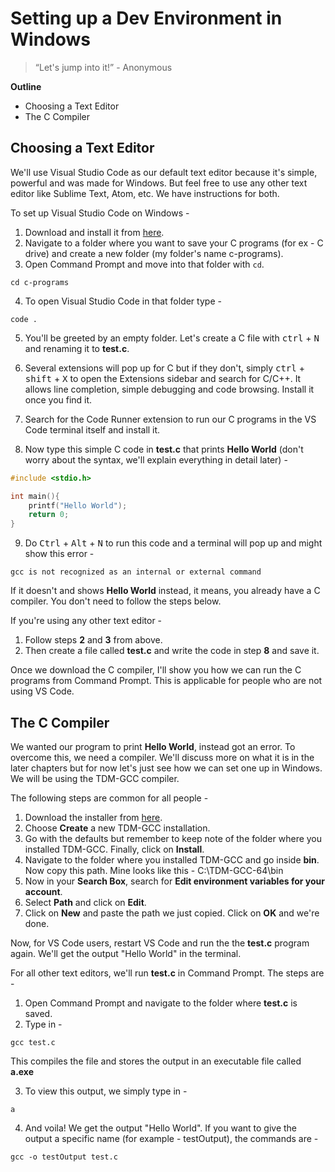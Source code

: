 # Setting up a Dev Environment in Windows

> “Let's jump into it!” - Anonymous

**Outline**

- Choosing a Text Editor
- The C Compiler

## Choosing a Text Editor

We'll use Visual Studio Code as our default text editor because it's simple, powerful and was made for Windows. But feel free to use any other text editor like Sublime Text, Atom, etc. We have instructions for both.

To set up Visual Studio Code on Windows -

1. Download and install it from [here](https://code.visualstudio.com/).
2. Navigate to a folder where you want to save your C programs (for ex - C drive) and create a new folder (my folder's name c-programs).
3. Open Command Prompt and move into that folder with `cd`.

```
cd c-programs
```

4.  To open Visual Studio Code in that folder type -

```
code .
```

5. You'll be greeted by an empty folder. Let's create a C file with <kbd>ctrl</kbd> + <kbd>N</kbd> and renaming it to **test.c**.
6. Several extensions will pop up for C but if they don't, simply <kbd>ctrl</kbd> + <kbd>shift</kbd> + <kbd>X</kbd> to open the Extensions sidebar and search for C/C++. It allows line completion, simple debugging and code browsing. Install it once you find it.

7. Search for the Code Runner extension to run our C programs in the VS Code terminal itself and install it.

8. Now type this simple C code in **test.c** that prints **Hello World** (don't worry about the syntax, we'll explain everything in detail later) -

```C
#include <stdio.h>

int main(){
    printf("Hello World");
    return 0;
}
```

9. Do <kbd>Ctrl</kbd> + <kbd>Alt</kbd> + <kbd>N</kbd> to run this code and a terminal will pop up and might show this error -

```
gcc is not recognized as an internal or external command
```

If it doesn't and shows **Hello World** instead, it means, you already have a C compiler. You don't need to follow the steps below.

If you're using any other text editor -

1. Follow steps **2** and **3** from above.
2. Then create a file called **test.c** and write the code in step **8** and save it.

Once we download the C compiler, I'll show you how we can run the C programs from Command Prompt. This is applicable for people who are not using VS Code.

## The C Compiler

We wanted our program to print **Hello World**, instead got an error. To overcome this, we need a compiler. We'll discuss more on what it is in the later chapters but for now let's just see how we can set one up in Windows. We will be using the TDM-GCC compiler.

The following steps are common for all people -

1. Download the installer from [here](https://sourceforge.net/projects/tdm-gcc/).
2. Choose **Create** a new TDM-GCC installation.
3. Go with the defaults but remember to keep note of the folder where you installed TDM-GCC. Finally, click on **Install**.
4. Navigate to the folder where you installed TDM-GCC and go inside **bin**. Now copy this path. Mine looks like this - C:\TDM-GCC-64\bin
5. Now in your **Search Box**, search for **Edit environment variables for your account**.
6. Select **Path** and click on **Edit**.
7. Click on **New** and paste the path we just copied. Click on **OK** and we're done.

Now, for VS Code users, restart VS Code and run the the **test.c** program again. We'll get the output "Hello World" in the terminal.

For all other text editors, we'll run **test.c** in Command Prompt. The steps are -

1. Open Command Prompt and navigate to the folder where **test.c** is saved.
2. Type in -

```
gcc test.c
```

This compiles the file and stores the output in an executable file called **a.exe**

3. To view this output, we simply type in -

```
a
```

4. And voila! We get the output "Hello World".
   If you want to give the output a specific name (for example - testOutput), the commands are -

```
gcc -o testOutput test.c
```
